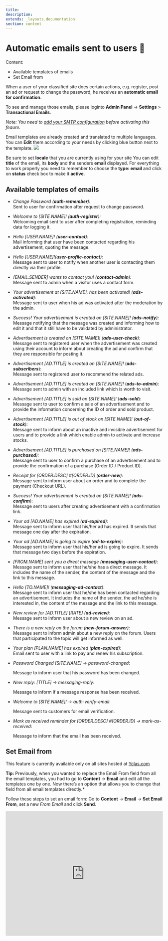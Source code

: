 ```yaml
---
title:
description:
extends: _layouts.documentation
section: content
---
```


# Automatic emails sent to users 📧
Content:
-   Available templates of emails
-   Set Email from

When a user of your classified site does certain actions, e.g. register, post an ad or request to change the password, he receives an  **automatic email for confirmation**. 

To see and manage those emails, please loginto  **Admin Panel**  ->  **Settings**  > **Transactional Emails**.

*Note: You need to [add your SMTP configuration](/docs/email-settings-smtp-configuration) before activating this feaure.*

Email templates are already created and translated to multiple languages. You can  **Edit**  them according to your needs by clicking blue button next to the template.
![](https://github.com/yclas/guides/blob/master/images/editemail.png)

  Be sure to set  **locale**  that you are currently using for your site  You can edit  **title**  of the email, its  **body**  and the senders  **email**  displayed. For everything to work properly you need to remember to choose the  **type: email**  and click on  **status**  check box to make it  **active**.

## Available templates of emails

- _Change Password (_**_auth-remember_**_):_  
Sent to user for confirmation after request to change password.

  
- _Welcome to [SITE.NAME]! (_**_auth-register_**_):_  
Welcoming email sent to user after completing registration, reminding data for logging it.

  
- _Hello [USER.NAME]! (_**_user-contact_**_):_  
Mail informing that user have been contacted regarding his advertisement, quoting the message.

  
- _Hello [USER.NAME]!(_**_user-profile-contact_**_):_  
Message sent to user to notify when another user is contacting them directly via their profile.

  
- _[EMAIL.SENDER] wants to contact you! (_**_contact-admin_**_):_  
Message sent to admin when a visitor uses a contact form.

  
- _Your advertisement at [SITE.NAME], has been activated! (_**_ads-activated_**_):_  
Message sent to user when his ad was activated after the moderation by the admin.

  
- _Success! Your advertisement is created on [SITE.NAME]! (_**_ads-notify_**_):_  
Message notifying that the message was created and informing how to edit it and that it still have to be validated by administrator.

  
- _Advertisement is created on [SITE.NAME]! (_**_ads-user-check_**_):_  
Message sent to registered user when the advertisement was created using their account to inform about creating the ad and confirm that they are responsible for posting it.

  
- _Advertisement [AD.TITLE] is created on [SITE.NAME]!_  (**_ads-subscribers_**):  
Message sent to registered user to recommend the related ads.

  
- _Advertisement [AD.TITLE] is created on [SITE.NAME]!_  (**_ads-to-admin_**):  
Message sent to admin with an included link which is worth to visit.

  
- _Advertisement [AD.TITLE] is sold on [SITE.NAME]!_  (**_ads-sold_**):  
Message sent to user to confirm a sale of an advertisement and to provide the information concerning the ID of order and sold product.

  
- _Advertisement [AD.TITLE] is out of stock on [SITE.NAME]!_  _(**out-of-stock**):_  
Message sent to inform about an inactive and invisible advertisement for users and to provide a link which enable admin to activate and increase stocks.

  
- _Advertisement [AD.TITLE] is purchased on [SITE.NAME]!_  _(**ads-purchased**):_  
Message sent to user to confirm a purchase of an advertisement and to provide the confirmation of a purchase (Order ID / Product ID).

  
- _Receipt for [ORDER.DESC] #[ORDER.ID]_  _(**order-new**):_  
Message sent to inform user about an order and to complete the payment (Checkout URL).

  
- _Success! Your advertisement is created on [SITE.NAME]! (_**_ads-confirm_**_)_:  
Message sent to users after creating advertisement with a confirmation link.

  
- _Your ad [AD.NAME] has expired (_**_ad-expired_**_)_:  
Message sent to inform user that his/her ad has expired. It sends that message one day after the expiration.

  
- _Your ad [AD.NAME] is going to expire (_**_ad-to-expire_**_)_:  
Message sent to inform user that his/her ad is going to expire. It sends that message two days before the expiration.

  
- _[FROM.NAME] sent you a direct message (_**_messaging-user-contact_**_)_:  
Message sent to inform user that he/she has a direct message. It includes the name of the sender, the content of the message and the link to this message.

  
- _Hello [TO.NAME]! (_**_messaging-ad-contact_**_)_:  
Message sent to inform user that he/she has been contacted regarding an advertisement. It includes the name of the sender, the ad he/she is interested in, the content of the message and the link to this message.

  
- _New review for [AD.TITLE] [RATE] (_**_ad-review_**_)_:  
Message sent to inform user about a new review on an ad.

  
- _There is a new reply on the forum (_**_new-forum-answer_**_)_:  
Message sent to inform admin about a new reply on the forum. Users that participated to the topic will get informed as well.

  
- _Your plan [PLAN.NAME] has expired (_**_plan-expired_**_)_:  
Email sent to user with a link to pay and renew his subscription.

- _Password Changed [SITE.NAME] -> password-changed_:

  Message to inform user that his password has been changed. 

- _New reply: [TITLE] -> messaging-reply_:

  Message to inform if a message response has been received. 

- _Welcome to [SITE.NAME]! -> auth-verify-email_:

  Message sent to customers  for email verification. 

- _Mark as received reminder for [ORDER.DESC] #[ORDER.ID] -> mark-as-received_:

   Message to inform that the email has been received. 


## Set Email from

This feature is currently available only on all sites hosted at  [Yclas.com](https://yclas.com/)

**Tip:** Previously, when you wanted to replace the Email From field from all the email templates, you had to go to **Content** -> **Email** and edit all the templates one by one. Now there’s an option that allows you to change that field from all email templates directly.*

Follow these steps to set an email form: 
Go to  **Content**  ->  **Email** ->  **Set Email From**, set a new  _From Email_  and click  **Send**.


<iframe width="100%" height="400px" src="https://www.youtube.com/embed/GOuM-dHuaBE" title="Yclas video" frameborder="0" allow="accelerometer; autoplay; clipboard-write; encrypted-media; gyroscope; picture-in-picture" allowfullscreen></iframe>
 
